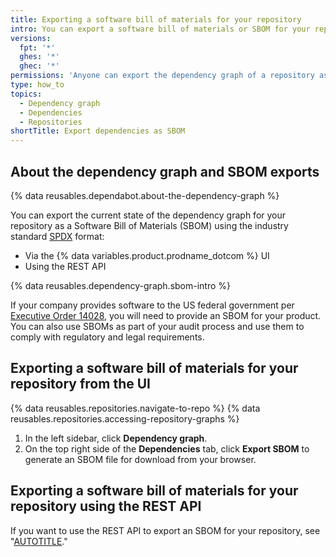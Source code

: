 ```yaml
---
title: Exporting a software bill of materials for your repository
intro: You can export a software bill of materials or SBOM for your repository from the dependency graph. SBOMs allow transparency into your open source usage and help expose supply chain vulnerabilities, reducing supply chain risks.
versions:
  fpt: '*'
  ghes: '*'
  ghec: '*'
permissions: 'Anyone can export the dependency graph of a repository as a software bill of materials. The SBOM export will contain a list of the dependencies that are used in the repository.'
type: how_to
topics:
  - Dependency graph
  - Dependencies
  - Repositories
shortTitle: Export dependencies as SBOM
---
```


## About the dependency graph and SBOM exports

{% data reusables.dependabot.about-the-dependency-graph %}

You can export the current state of the dependency graph for your repository as a Software Bill of Materials (SBOM) using the industry standard [SPDX](https://spdx.github.io/spdx-spec/v2.3/) format:
* Via the {% data variables.product.prodname_dotcom %} UI
* Using the REST API

{% data reusables.dependency-graph.sbom-intro %}

If your company provides software to the US federal government per [Executive Order 14028](https://www.gsa.gov/technology/it-contract-vehicles-and-purchasing-programs/information-technology-category/it-security/executive-order-14028), you will need to provide an SBOM for your product. You can also use SBOMs as part of your audit process and use them to comply with regulatory and legal requirements.

## Exporting a software bill of materials for your repository from the UI

{% data reusables.repositories.navigate-to-repo %}
{% data reusables.repositories.accessing-repository-graphs %}
1. In the left sidebar, click **Dependency graph**.
1. On the top right side of the **Dependencies** tab, click **Export SBOM** to generate an SBOM file for download from your browser.

## Exporting a software bill of materials for your repository using the REST API

If you want to use the REST API to export an SBOM for your repository, see "[AUTOTITLE](/rest/dependency-graph/sboms#export-a-software-bill-of-materials-sbom-for-a-repository)."
